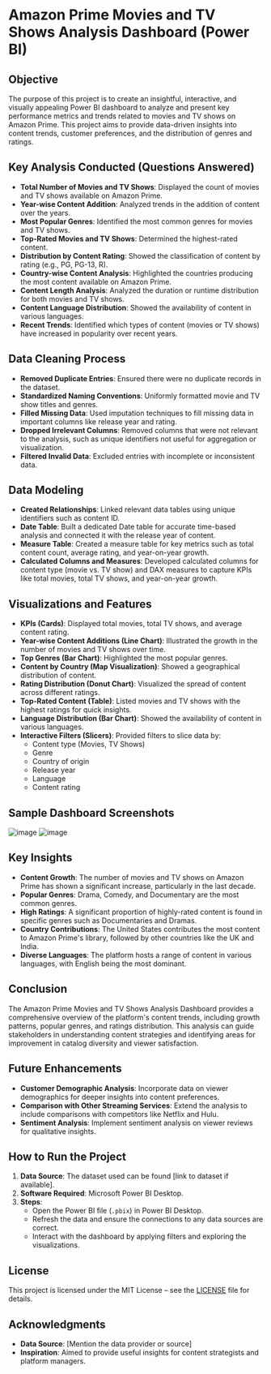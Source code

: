 # Amazon Prime Movies and TV Shows Analysis Dashboard (Power BI)

## Objective
The purpose of this project is to create an insightful, interactive, and visually appealing Power BI dashboard to analyze and present key performance metrics and trends related to movies and TV shows on Amazon Prime. This project aims to provide data-driven insights into content trends, customer preferences, and the distribution of genres and ratings.

## Key Analysis Conducted (Questions Answered)
- **Total Number of Movies and TV Shows**: Displayed the count of movies and TV shows available on Amazon Prime.
- **Year-wise Content Addition**: Analyzed trends in the addition of content over the years.
- **Most Popular Genres**: Identified the most common genres for movies and TV shows.
- **Top-Rated Movies and TV Shows**: Determined the highest-rated content.
- **Distribution by Content Rating**: Showed the classification of content by rating (e.g., PG, PG-13, R).
- **Country-wise Content Analysis**: Highlighted the countries producing the most content available on Amazon Prime.
- **Content Length Analysis**: Analyzed the duration or runtime distribution for both movies and TV shows.
- **Content Language Distribution**: Showed the availability of content in various languages.
- **Recent Trends**: Identified which types of content (movies or TV shows) have increased in popularity over recent years.

## Data Cleaning Process
- **Removed Duplicate Entries**: Ensured there were no duplicate records in the dataset.
- **Standardized Naming Conventions**: Uniformly formatted movie and TV show titles and genres.
- **Filled Missing Data**: Used imputation techniques to fill missing data in important columns like release year and rating.
- **Dropped Irrelevant Columns**: Removed columns that were not relevant to the analysis, such as unique identifiers not useful for aggregation or visualization.
- **Filtered Invalid Data**: Excluded entries with incomplete or inconsistent data.

## Data Modeling
- **Created Relationships**: Linked relevant data tables using unique identifiers such as content ID.
- **Date Table**: Built a dedicated Date table for accurate time-based analysis and connected it with the release year of content.
- **Measure Table**: Created a measure table for key metrics such as total content count, average rating, and year-on-year growth.
- **Calculated Columns and Measures**: Developed calculated columns for content type (movie vs. TV show) and DAX measures to capture KPIs like total movies, total TV shows, and year-on-year growth.

## Visualizations and Features
- **KPIs (Cards)**: Displayed total movies, total TV shows, and average content rating.
- **Year-wise Content Additions (Line Chart)**: Illustrated the growth in the number of movies and TV shows over time.
- **Top Genres (Bar Chart)**: Highlighted the most popular genres.
- **Content by Country (Map Visualization)**: Showed a geographical distribution of content.
- **Rating Distribution (Donut Chart)**: Visualized the spread of content across different ratings.
- **Top-Rated Content (Table)**: Listed movies and TV shows with the highest ratings for quick insights.
- **Language Distribution (Bar Chart)**: Showed the availability of content in various languages.
- **Interactive Filters (Slicers)**: Provided filters to slice data by:
  - Content type (Movies, TV Shows)
  - Genre
  - Country of origin
  - Release year
  - Language
  - Content rating

## Sample Dashboard Screenshots
![image](https://github.com/user-attachments/assets/c1183b44-81e4-41f8-becd-c182c4d06e15)
![image](https://github.com/user-attachments/assets/db8eeb28-bc7d-47da-9377-0f1dfb4cb9c4)


## Key Insights
- **Content Growth**: The number of movies and TV shows on Amazon Prime has shown a significant increase, particularly in the last decade.
- **Popular Genres**: Drama, Comedy, and Documentary are the most common genres.
- **High Ratings**: A significant proportion of highly-rated content is found in specific genres such as Documentaries and Dramas.
- **Country Contributions**: The United States contributes the most content to Amazon Prime's library, followed by other countries like the UK and India.
- **Diverse Languages**: The platform hosts a range of content in various languages, with English being the most dominant.

## Conclusion
The Amazon Prime Movies and TV Shows Analysis Dashboard provides a comprehensive overview of the platform's content trends, including growth patterns, popular genres, and ratings distribution. This analysis can guide stakeholders in understanding content strategies and identifying areas for improvement in catalog diversity and viewer satisfaction.

## Future Enhancements
- **Customer Demographic Analysis**: Incorporate data on viewer demographics for deeper insights into content preferences.
- **Comparison with Other Streaming Services**: Extend the analysis to include comparisons with competitors like Netflix and Hulu.
- **Sentiment Analysis**: Implement sentiment analysis on viewer reviews for qualitative insights.

## How to Run the Project
1. **Data Source**: The dataset used can be found [link to dataset if available].
2. **Software Required**: Microsoft Power BI Desktop.
3. **Steps**:
   - Open the Power BI file (`.pbix`) in Power BI Desktop.
   - Refresh the data and ensure the connections to any data sources are correct.
   - Interact with the dashboard by applying filters and exploring the visualizations.

## License
This project is licensed under the MIT License – see the [LICENSE](LICENSE) file for details.

## Acknowledgments
- **Data Source**: [Mention the data provider or source]
- **Inspiration**: Aimed to provide useful insights for content strategists and platform managers.
